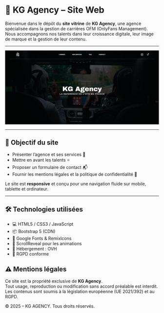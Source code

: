 # 💼 KG Agency – Site Web

Bienvenue dans le dépôt du **site vitrine** de **KG Agency**, une agence spécialisée dans la gestion de carrières OFM (OnlyFans Management).  
Nous accompagnons nos talents dans leur croissance digitale, leur image de marque et la gestion de leur contenu.

---

<p align="center">
  <img src="assets/preview.png" alt="Aperçu du site KG Agency" width="800">
</p>

---

## 🔎 Objectif du site

- Présenter l’agence et ses services 📣  
- Mettre en avant les talents ⭐  
- Proposer un formulaire de contact 📬  
- Fournir les mentions légales et la politique de confidentialité 📄  

Le site est **responsive** et conçu pour une navigation fluide sur mobile, tablette et ordinateur.

---

## 🛠️ Technologies utilisées

- 💻 HTML5 / CSS3 / JavaScript
- 📦 Bootstrap 5 (CDN)
- 🎨 Google Fonts & RemixIcons
- 🎯 ScrollReveal pour les animations
- 📍 Hébergement : OVH 
- 🔐 RGPD conforme
  

## ⚠️ Mentions légales

Ce site est la propriété exclusive de **KG Agency**.  
Tout usage, reproduction ou modification sans accord préalable est interdit.  
Les contenus sont soumis à la législation européenne (UE 2021/392) et au RGPD.

© 2025 – KG AGENCY. Tous droits réservés.
